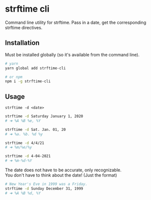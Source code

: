 # strftime cli

Command line utility for strftime.
Pass in a date, get the corresponding strftime directives.

## Installation

Must be installed globally (so it's available from the command line).

```bash
# yarn
yarn global add strftime-cli

# or npm
npm i -g strftime-cli
```

## Usage

`strftime -d <date> `

```bash
strftime -d Saturday January 1, 2020
# ➜ %A %B %e, %Y

strftime -d Sat. Jan. 01, 20
# ➜ %a. %b. %d %y

strftime -d 4/4/21
# ➜ %m/%e/%y

strftime -d 4-04-2021
# ➜ %m-%d-%Y
```

The date does not have to be accurate, only recognizable.  
You don't have to think about the date! (Just the format)

```bash
# New Year's Eve in 1999 was a Friday.
strftime -d Sunday December 31, 1999
# ➜ %A %B %d, %Y
```
